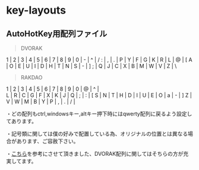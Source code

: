 # key-layouts
## AutoHotKey用配列ファイル
>DVORAK

1 | 2 | 3 | 4 | 5 | 6 | 7 | 8 | 9 | 0 | - | ^ | /
 : | , | . | P | Y | F | G | K | R | L | @ | [
  A | O | E | U | I | D | H | T | N | S | - | ]
   ; | Q | J | C | X | B | M | W | V | Z | \

>RAKDAO

1 | 2 | 3 | 4 | 5 | 6 | 7 | 8 | 9 | 0 | @ | ^ | \
 L | R | C | G | F | X | K | J | Q | ; | : | [
  S | N | T | H | D | I | U | E | O | a | - | ]
   Z | V | W | M | B | Y | P | , | . | / |

・どの配列もctrl,windowsキー,altキー押下時にはqwerty配列に戻るよう設定してあります。

・記号類に関しては僕の好みで配置している為、オリジナルの位置とは異なる場合があります、ご容赦下さい。

・[こちら](https://github.com/snowlt23/dvorak-ahk)を参考にさせて頂きました、DVORAK配列に関してはそちらの方が充実してます。
